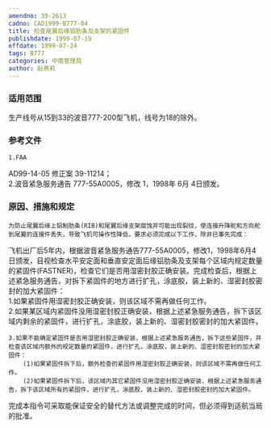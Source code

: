 ```yaml
---
amendno: 39-2613  
cadno: CAD1999-B777-04  
title: 检查尾翼后缘铝肋条及支架的紧固件  
publishdate: 1999-07-19  
effdate: 1999-07-24  
tags: B777  
categories: 中南管理局  
author: 赵燕莉  
---
```

  
### 适用范围  
生产线号从15到33的波音777-200型飞机，线号为18的除外。  
  
<!--more-->  
### 参考文件  
    1.FAA  
AD99-14-05 修正案 39-11214；  
    2.波音紧急服务通告 777-55A0005，修改 1，1998年 6月 4日颁发。  
  
### 原因、措施和规定  
    为防止尾翼后缘上铝制肋条(RIB)和尾翼后缘支架腐蚀并可能出现裂纹，使连接升降舵和方向舵到尾翼的连接件丢失，导致飞机可操作性降低，要求必须完成以下工作，除非已事先完成：  
   飞机出厂后5年内，根据波音紧急服务通告777-55A0005，修改1，1998年6月4日颁发，目视检查水平安定面和垂直安定面后缘铝肋条及支架每个区域内规定数量的紧固件(FASTNER)，检查它们是否用湿密封胶正确安装。完成检查后，根据上述紧急服务通告，对拆下紧固件的地方进行扩孔，涂底胶，装上新的、湿密封胶密封的加大紧固件：  
    1.如果紧固件用湿密封胶正确安装，则该区域不需再做任何工作。  
    2.如果某区域内紧固件没用湿密封胶正确安装，根据上述紧急服务通告，拆下该区域内剩余的紧固件，进行扩孔，涂底胶，装上新的、湿密封胶密封的加大紧固件。  
  
    3.如果不能确定紧固件是否用湿密封胶正确安装，根据上述紧急服务通告，拆下这些紧固件，并检查该区域内额外的规定数量的紧固件，进行扩孔，涂底胶，装上新的、湿密封胶密封的加大紧固件：  
        (1)如果紧固件拆下后，额外检查的紧固件用湿密封胶正确安装，则该区域不需再做任何工作。  
        (2)如果紧固件拆下后，该区域内其它紧固件没用湿密封胶正确安装，根据上述紧急服务通告，拆下该区域所有的紧固件，进行扩孔，涂底胶，装上新的、湿密封胶密封的加大紧固件。  
  
   完成本指令可采取能保证安全的替代方法或调整完成的时间，但必须得到适航当局的批准。  
